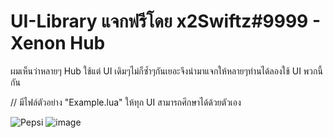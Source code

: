 # UI-Library แจกฟรีโดย x2Swiftz#9999 - Xenon Hub

ผมเห็นว่าหลายๆ Hub ใช้แต่ UI เดิมๆไม่ก็ซ้ำๆกันเยอะจึงนำมาแจกให้หลายๆท่านได้ลองใช้ UI พวกนี้กัน

// มีไฟล์ตัวอย่าง "Example.lua" ให้ทุก UI สามารถศึกษาได้ด้วยตัวเอง 

![Pepsi](https://github.com/x2Swiftz/UI-Library/blob/main/Libraries/Pepsi%20-%20Example.lua)
![image](https://user-images.githubusercontent.com/52291809/208846518-b942ccfe-005d-4ef4-83f9-4945d76208ee.png)
